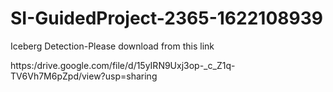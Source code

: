 # SI-GuidedProject-2365-1622108939
Iceberg Detection-Please download from this link

https:/drive.google.com/file/d/15yIRN9Uxj3op-_c_Z1q-TV6Vh7M6pZpd/view?usp=sharing

